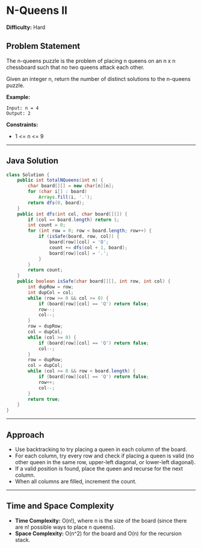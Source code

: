 # N-Queens II

**Difficulty:** Hard

## Problem Statement
The n-queens puzzle is the problem of placing n queens on an n x n chessboard such that no two queens attack each other.

Given an integer n, return the number of distinct solutions to the n-queens puzzle.

**Example:**
```
Input: n = 4
Output: 2
```

**Constraints:**
- 1 <= n <= 9

---

## Java Solution
```java
class Solution {
    public int totalNQueens(int n) {
        char board[][] = new char[n][n];
        for (char i[] : board)
            Arrays.fill(i, '.');
        return dfs(0, board);
    }
    public int dfs(int col, char board[][]) {
        if (col == board.length) return 1;
        int count = 0;
        for (int row = 0; row < board.length; row++) {
            if (isSafe(board, row, col)) {
                board[row][col] = 'Q';
                count += dfs(col + 1, board);
                board[row][col] = '.';
            }
        }
        return count;
    }
    public boolean isSafe(char board[][], int row, int col) {
        int dupRow = row;
        int dupCol = col;
        while (row >= 0 && col >= 0) {
            if (board[row][col] == 'Q') return false;
            row--;
            col--;
        }
        row = dupRow;
        col = dupCol;
        while (col >= 0) {
            if (board[row][col] == 'Q') return false;
            col--;
        }
        row = dupRow;
        col = dupCol;
        while (col >= 0 && row < board.length) {
            if (board[row][col] == 'Q') return false;
            row++;
            col--;
        }
        return true;
    }
}
```

---

## Approach
- Use backtracking to try placing a queen in each column of the board.
- For each column, try every row and check if placing a queen is valid (no other queen in the same row, upper-left diagonal, or lower-left diagonal).
- If a valid position is found, place the queen and recurse for the next column.
- When all columns are filled, increment the count.

---

## Time and Space Complexity
- **Time Complexity:** O(n!), where n is the size of the board (since there are n! possible ways to place n queens).
- **Space Complexity:** O(n^2) for the board and O(n) for the recursion stack.
